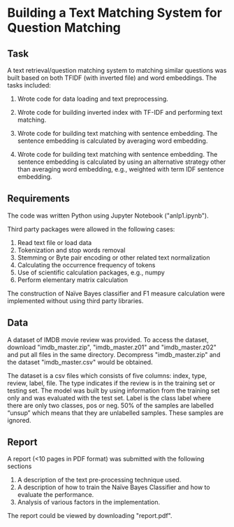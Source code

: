 # Building a Text Matching System for Question Matching

## Task
A text retrieval/question matching system to matching similar questions was built based on both TFIDF
(with inverted file) and word embeddings. The tasks included:

1. Wrote code for data loading and text preprocessing.

2. Wrote code for building inverted index with TF-IDF and performing text matching.

3. Wrote code for building text matching with sentence embedding. The sentence embedding is calculated by averaging word embedding.

4. Wrote code for building text matching with sentence embedding. The sentence embedding is calculated by using an alternative strategy other than averaging word embedding, e.g., weighted with term IDF sentence embedding.

## Requirements
The code was written Python using Jupyter Notebook ("anlp1.ipynb"). 

Third party packages were allowed in the following cases:
1. Read text file or load data
2. Tokenization and stop words removal
3. Stemming or Byte pair encoding or other related text normalization
4. Calculating the occurrence frequency of tokens
5. Use of scientific calculation packages, e.g., numpy
6. Perform elementary matrix calculation

The construction of Naïve Bayes classifier and F1 measure calculation were implemented without using third party libraries.

## Data
A dataset of IMDB movie review was provided. To access the dataset, download "imdb_master.zip", "imdb_master.z01" and "imdb_master.z02" and put all files in the same directory. Decompress "imdb_master.zip" and the dataset "imdb_master.csv" would be obtained.

The dataset is a csv files which consists of five columns: index, type, review, label, file.
The type indicates if the review is in the training set or testing set. The model was built by using information from the training set only and was evaluated with the test set. Label is the class label where there are only two classes, pos or neg. 50% of the samples are labelled “unsup” which means that they are unlabelled samples. These samples are ignored.

## Report 
A report (<10 pages in PDF format) was submitted with the following sections 

1. A description of the text pre-processing technique used. 
2. A description of how to train the Naïve Bayes Classifier and how to evaluate the performance. 
3. Analysis of various factors in the implementation. 

The report could be viewed by downloading "report.pdf".
